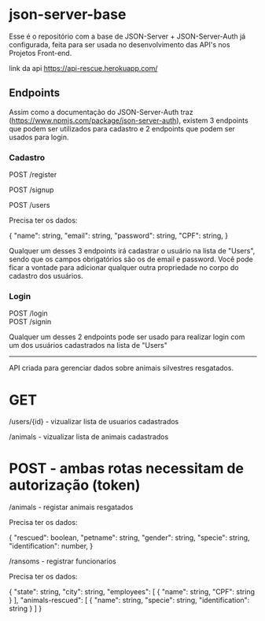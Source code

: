 # json-server-base

Esse é o repositório com a base de JSON-Server + JSON-Server-Auth já configurada, feita para ser usada no desenvolvimento das API's nos Projetos Front-end.

link da api https://api-rescue.herokuapp.com/

## Endpoints

Assim como a documentação do JSON-Server-Auth traz (https://www.npmjs.com/package/json-server-auth), existem 3 endpoints que podem ser utilizados para cadastro e 2 endpoints que podem ser usados para login.

### Cadastro

POST /register <br/>

POST /signup <br/>

POST /users

Precisa ter os dados:

{
"name": string,
"email": string,
"password": string,
"CPF": string,
}

Qualquer um desses 3 endpoints irá cadastrar o usuário na lista de "Users", sendo que os campos obrigatórios são os de email e password.
Você pode ficar a vontade para adicionar qualquer outra propriedade no corpo do cadastro dos usuários.

### Login

POST /login <br/>
POST /signin

Qualquer um desses 2 endpoints pode ser usado para realizar login com um dos usuários cadastrados na lista de "Users"

---

API criada para gerenciar dados sobre animais silvestres resgatados.

# GET

/users/{id} - vizualizar lista de usuarios cadastrados

/animals - vizualizar lista de animais cadastrados

# POST - ambas rotas necessitam de autorização (token)

/animals - registar animais resgatados

Precisa ter os dados:

{
"rescued": boolean,
"petname": string,
"gender": string,
"specie": string,
"identification": number,
}

/ransoms - registrar funcionarios

Precisa ter os dados:

{
"state": string,
"city": string,
"employees": [
{
"name": string,
"CPF": string
}
],
"animals-rescued": [
{
"name": string,
"specie": string,
"identification": string
}
]
}
